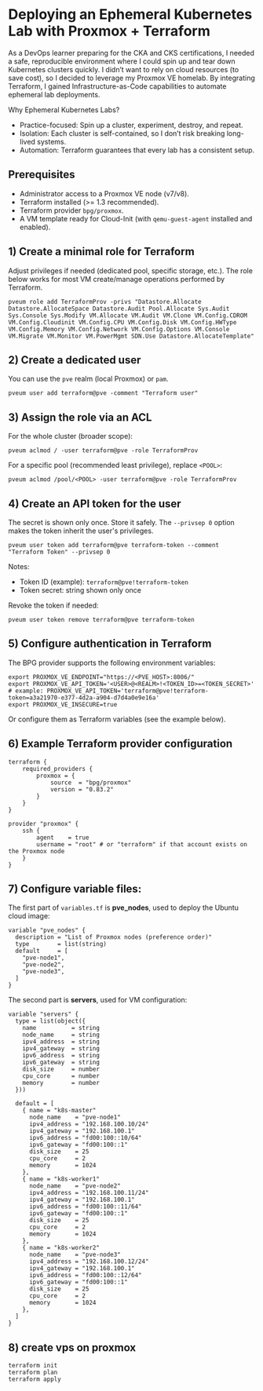 

# Deploying an Ephemeral Kubernetes Lab with Proxmox + Terraform

As a DevOps learner preparing for the CKA and CKS certifications, I needed a safe, reproducible environment where I could spin up and tear down Kubernetes clusters quickly. I didn’t want to rely on cloud resources (to save cost), so I decided to leverage my Proxmox VE homelab. By integrating Terraform, I gained Infrastructure-as-Code capabilities to automate ephemeral lab deployments.

Why Ephemeral Kubernetes Labs?
* Practice-focused: Spin up a cluster, experiment, destroy, and repeat.
* Isolation: Each cluster is self-contained, so I don’t risk breaking long-lived systems.
* Automation: Terraform guarantees that every lab has a consistent setup.

## Prerequisites

- Administrator access to a Proxmox VE node (v7/v8).
- Terraform installed (>= 1.3 recommended).
- Terraform provider `bpg/proxmox`.
- A VM template ready for Cloud-Init (with `qemu-guest-agent` installed and enabled).

## 1) Create a minimal role for Terraform

Adjust privileges if needed (dedicated pool, specific storage, etc.). The role below works for most VM create/manage operations performed by Terraform.

```
pveum role add TerraformProv -privs "Datastore.Allocate Datastore.AllocateSpace Datastore.Audit Pool.Allocate Sys.Audit Sys.Console Sys.Modify VM.Allocate VM.Audit VM.Clone VM.Config.CDROM VM.Config.Cloudinit VM.Config.CPU VM.Config.Disk VM.Config.HWType VM.Config.Memory VM.Config.Network VM.Config.Options VM.Console VM.Migrate VM.Monitor VM.PowerMgmt SDN.Use Datastore.AllocateTemplate"
```

## 2) Create a dedicated user

You can use the `pve` realm (local Proxmox) or `pam`.

```
pveum user add terraform@pve -comment "Terraform user"
```

## 3) Assign the role via an ACL

For the whole cluster (broader scope):

```
pveum aclmod / -user terraform@pve -role TerraformProv
```

For a specific pool (recommended least privilege), replace `<POOL>`:

```
pveum aclmod /pool/<POOL> -user terraform@pve -role TerraformProv
```

## 4) Create an API token for the user

The secret is shown only once. Store it safely. The `--privsep 0` option makes the token inherit the user's privileges.

```
pveum user token add terraform@pve terraform-token --comment "Terraform Token" --privsep 0
```

Notes:
- Token ID (example): `terraform@pve!terraform-token`
- Token secret: string shown only once

Revoke the token if needed:

```
pveum user token remove terraform@pve terraform-token
```

## 5) Configure authentication in Terraform

The BPG provider supports the following environment variables:

```
export PROXMOX_VE_ENDPOINT="https://<PVE_HOST>:8006/"
export PROXMOX_VE_API_TOKEN='<USER>@<REALM>!<TOKEN_ID>=<TOKEN_SECRET>'
# example: PROXMOX_VE_API_TOKEN='terraform@pve!terraform-token=a3a21970-e377-4d2a-a904-d7d4a0e9e16a'
export PROXMOX_VE_INSECURE=true
```

Or configure them as Terraform variables (see the example below).

## 6) Example Terraform provider configuration

```
terraform {
    required_providers {
        proxmox = {
            source  = "bpg/proxmox"
            version = "0.83.2"
        }
    }
}

provider "proxmox" {
    ssh {
        agent    = true
        username = "root" # or "terraform" if that account exists on the Proxmox node
    }
}
```

## 7) Configure variable files:

The first part of `variables.tf` is **pve_nodes**, used to deploy the Ubuntu cloud image:

```
variable "pve_nodes" {
  description = "List of Proxmox nodes (preference order)"
  type        = list(string)
  default     = [
    "pve-node1",
    "pve-node2",
    "pve-node3",
  ]
}
```

The second part is **servers**, used for VM configuration:

```
variable "servers" {
  type = list(object({
    name          = string
    node_name     = string
    ipv4_address  = string
    ipv4_gateway  = string
    ipv6_address  = string
    ipv6_gateway  = string
    disk_size     = number
    cpu_core      = number
    memory        = number
  }))

  default = [
    { name = "k8s-master"
      node_name    = "pve-node1"
      ipv4_address = "192.168.100.10/24"
      ipv4_gateway = "192.168.100.1"
      ipv6_address = "fd00:100::10/64"
      ipv6_gateway = "fd00:100::1"
      disk_size    = 25
      cpu_core     = 2
      memory       = 1024
    },
    { name = "k8s-worker1"
      node_name    = "pve-node2"
      ipv4_address = "192.168.100.11/24"
      ipv4_gateway = "192.168.100.1"
      ipv6_address = "fd00:100::11/64"
      ipv6_gateway = "fd00:100::1"
      disk_size    = 25
      cpu_core     = 2
      memory       = 1024
    },
    { name = "k8s-worker2"
      node_name    = "pve-node3"
      ipv4_address = "192.168.100.12/24"
      ipv4_gateway = "192.168.100.1"
      ipv6_address = "fd00:100::12/64"
      ipv6_gateway = "fd00:100::1"
      disk_size    = 25
      cpu_core     = 2
      memory       = 1024
    },
  ]
}
```

## 8) create vps on proxmox

```
terraform init
terraform plan
terraform apply
```
